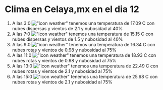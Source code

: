 # Clima en Celaya,mx en el dia 12

1. A las 3:0 !["icon weather"](http://openweathermap.org/img/w/03n.png) tenemos una temperatura de 17.09 C con nubes dispersas y  vientos de 2.1 y nubosidad al 40%
1. A las 7:0 !["icon weather"](http://openweathermap.org/img/w/03n.png) tenemos una temperatura de 15.15 C con nubes dispersas y  vientos de 1.5 y nubosidad al 40%
1. A las 9:0 !["icon weather"](http://openweathermap.org/img/w/04d.png) tenemos una temperatura de 16.34 C con nubes rotas y  vientos de 0.98 y nubosidad al 75%
1. A las 11:0 !["icon weather"](http://openweathermap.org/img/w/04d.png) tenemos una temperatura de 18.93 C con nubes rotas y  vientos de 0.98 y nubosidad al 75%
1. A las 13:0 !["icon weather"](http://openweathermap.org/img/w/04d.png) tenemos una temperatura de 22.49 C con nubes rotas y  vientos de 2.1 y nubosidad al 75%
1. A las 15:0 !["icon weather"](http://openweathermap.org/img/w/04d.png) tenemos una temperatura de 25.68 C con nubes rotas y  vientos de 2.1 y nubosidad al 75%
